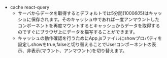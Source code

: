 - cache react-query
  - サーバからデータを取得するとデフォルトでは5分間(1000*60*5)はキャッシュに保存されます。そのキャッシュ中であれば一度アンマウントしたコンポーネントを再度マウントするとキャッシュからデータを取得するのですぐにブラウザ上にデータを描写することができます。
  - キャッシュの動作確認を行うためにApp.jsファイルにshowプロパティを設定しshowをtrue,falseと切り替えることでUserコンポーネントの表示、非表示(マウント、アンマウント)を切り替えます。